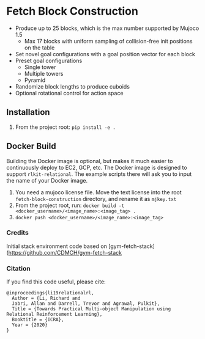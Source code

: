 # Fetch Block Construction
- Produce up to 25 blocks, which is the max number supported by Mujoco 1.5
    - Max 17 blocks with uniform sampling of collision-free init positions on the table
- Set novel goal configurations with a goal position vector for each block
- Preset goal configurations
    - Single tower
    - Multiple towers
    - Pyramid
- Randomize block lengths to produce cuboids
- Optional rotational control for action space

## Installation
1. From the project root: 
`pip install -e .`

## Docker Build
Building the Docker image is optional, but makes it much easier to continuously deploy to EC2, GCP, etc. The Docker image is designed to support `rlkit-relational`. The example scripts there will ask you to input the name of your Docker image.

1. You need a mujoco license file. Move the text license into the root `fetch-block-construction` directory, and rename it as `mjkey.txt`
2. From the project root, run: 
`docker build -t <docker_username>/<image_name>:<image_tag> .`
3. `docker push <docker_username>/<image_name>:<image_tag>`

### Credits
Initial stack environment code based on
[gym-fetch-stack](https://github.com/CDMCH/gym-fetch-stack


### Citation
If you find this code useful, please cite:

    @inproceedings{li19relationalrl,
      Author = {Li, Richard and
      Jabri, Allan and Darrell, Trevor and Agrawal, Pulkit},
      Title = {Towards Practical Multi-object Manipulation using Relational Reinforcement Learning},
      Booktitle = {ICRA},
      Year = {2020}
    }

